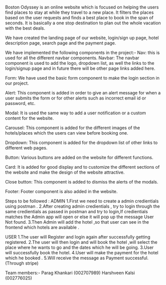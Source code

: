 Boston Odyssey is an online website which is focused on helping the users find places to stay at while they travel to a new place. It filters the places based on the user requests and finds a best place to book in the span of seconds. It is basically a one stop destination to plan out the whole vacation with the best deals.  

We have created the landing page of our website, login/sign up page, hotel description page, search page and the payment page. 

We have implemented the following components in the project:-
Nav: this is used for all the different navbar components.
Navbar: The navbar component is used to add the logo, dropdown list, as well the links to the login/signup page and in future there will be other page links added here. 

Form: We have used the basic form component to make the login section in our project. 

Alert: This component is added in order to give an alert message for when a user submits the form or for other alerts such as incorrect email id or password, etc. 

Modal: It is used the same way to add a user notification or a custom content for the website. 

Carousel: This component is added for the different images of the hotels/places which the users can view before booking one. 

Dropdown: This component is added for the dropdown list of other links to different web pages. 

Button: Various buttons are added on the website for different functions. 

Card: It is added for good display and to customize the different sections of the website and make the design of the website attractive.

Close button: This component is added to dismiss the alerts of the modals. 

Footer: Footer component is also added in the website. 

Steps to be followed :
ADMIN
1.First we need to create a admin credientials using postman .
2.After creating admin credientials , try to login through the same credientials as passed in postman and try to login,If credientials matches the Admin app will open or else it will pop up the message User Not found.
3.Then Admin will add the hotel ,so that user can see in the frontend which hotels are available .

USER
1.The user will Register and login again after successfully getting registered.
2.The user will then login and will book the hotel ,will select the place where he wants to go and the dates which he will be going.
3.User will successfully book the hotel.
4.User will make the payment for the hotel which he booked .
5.Will receive the message as Payment successful.(Through stripe)

Team members:-
Parag Khankari  (002707989)
Harshveen Kalsi (002776025)
